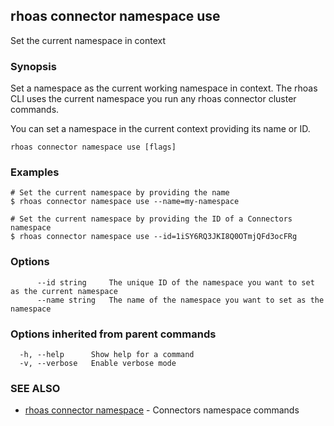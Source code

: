 ## rhoas connector namespace use

Set the current namespace in context

### Synopsis

Set a namespace as the current working namespace in context. The rhoas CLI uses the
current namespace you run any rhoas connector cluster commands.

You can set a namespace in the current context providing its name or ID.


```
rhoas connector namespace use [flags]
```

### Examples

```
# Set the current namespace by providing the name
$ rhoas connector namespace use --name=my-namespace

# Set the current namespace by providing the ID of a Connectors namespace
$ rhoas connector namespace use --id=1iSY6RQ3JKI8Q0OTmjQFd3ocFRg

```

### Options

```
      --id string     The unique ID of the namespace you want to set as the current namespace
      --name string   The name of the namespace you want to set as the namespace
```

### Options inherited from parent commands

```
  -h, --help      Show help for a command
  -v, --verbose   Enable verbose mode
```

### SEE ALSO

* [rhoas connector namespace](rhoas_connector_namespace.md)	 - Connectors namespace commands

